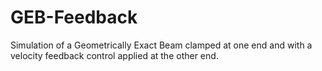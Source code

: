 # GEB-Feedback
Simulation of a Geometrically Exact Beam clamped at one end and with a velocity feedback control applied at the other end.
